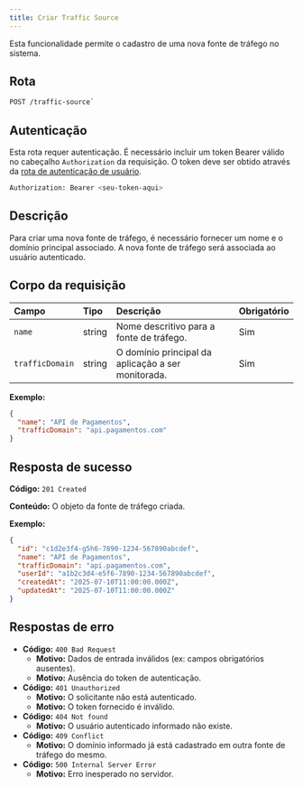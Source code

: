 ```yaml
---
title: Criar Traffic Source
---
```


Esta funcionalidade permite o cadastro de uma nova fonte de tráfego no sistema.

## Rota

```bash
POST /traffic-source`
```

## Autenticação

Esta rota requer autenticação. É necessário incluir um token Bearer válido no cabeçalho `Authorization` da requisição. O token deve ser obtido através da [rota de autenticação de usuário](/user/authuser/).

```bash
Authorization: Bearer <seu-token-aqui>
```

## Descrição

Para criar uma nova fonte de tráfego, é necessário fornecer um nome e o domínio principal associado. A nova fonte de tráfego será associada ao usuário autenticado.

## Corpo da requisição

| Campo           | Tipo   | Descrição                                          | Obrigatório |
| :-------------- | :----- | :------------------------------------------------- | :---------- |
| `name`          | string | Nome descritivo para a fonte de tráfego.           | Sim         |
| `trafficDomain` | string | O domínio principal da aplicação a ser monitorada. | Sim         |

**Exemplo:**

```json
{
  "name": "API de Pagamentos",
  "trafficDomain": "api.pagamentos.com"
}
```

## Resposta de sucesso

**Código:** `201 Created`

**Conteúdo:** O objeto da fonte de tráfego criada.

**Exemplo:**

```json
{
  "id": "c1d2e3f4-g5h6-7890-1234-567890abcdef",
  "name": "API de Pagamentos",
  "trafficDomain": "api.pagamentos.com",
  "userId": "a1b2c3d4-e5f6-7890-1234-567890abcdef",
  "createdAt": "2025-07-10T11:00:00.000Z",
  "updatedAt": "2025-07-10T11:00:00.000Z"
}
```

## Respostas de erro

- **Código:** `400 Bad Request`
  - **Motivo:** Dados de entrada inválidos (ex: campos obrigatórios ausentes).
  - **Motivo:** Ausência do token de autenticação.
- **Código:** `401 Unauthorized`
  - **Motivo:** O solicitante não está autenticado.
  - **Motivo:** O token fornecido é inválido.
- **Código:** `404 Not found`
  - **Motivo:** O usuário autenticado informado não existe.
- **Código:** `409 Conflict`
  - **Motivo:** O domínio informado já está cadastrado em outra fonte de tráfego do mesmo.
- **Código:** `500 Internal Server Error`
  - **Motivo:** Erro inesperado no servidor.

